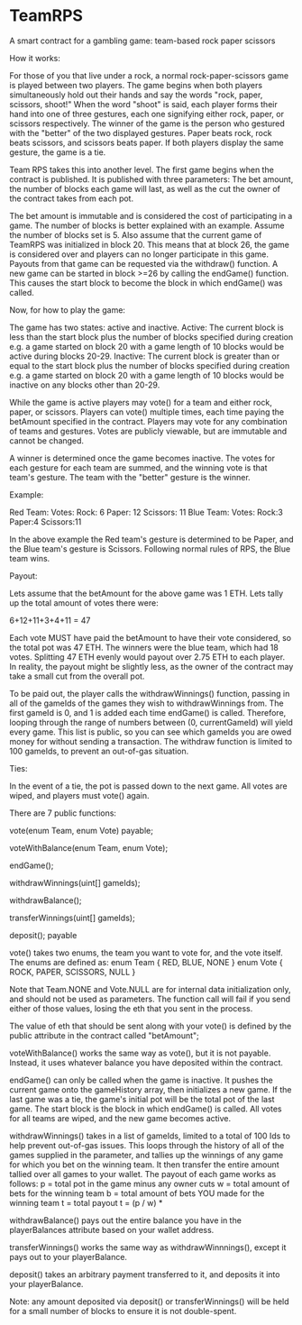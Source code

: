 # TeamRPS
A smart contract for a gambling game: team-based rock paper scissors

How it works:

For those of you that live under a rock, a normal rock-paper-scissors game is played between two players. The game begins when both players simultaneously hold out their hands and say the words "rock, paper, scissors, shoot!" When the word "shoot" is said, each player forms their hand into one of three gestures, each one signifying either rock, paper, or scissors respectively. The winner of the game is the person who gestured with the "better" of the two displayed gestures. Paper beats rock, rock beats scissors, and scissors beats paper. If both players display the same gesture, the game is a tie.

Team RPS takes this into another level. The first game begins when the contract is published. It is published with three parameters: The bet amount, the number of blocks each game will last, as well as the cut the owner of the contract takes from each pot.

The bet amount is immutable and is considered the cost of participating in a game.
The number of blocks is better explained with an example. Assume the number of blocks set is 5. Also assume that the current game of TeamRPS was initialized in block 20. This means that at block 26, the game is considered over and players can no longer participate in this game. Payouts from that game can be requested via the withdraw() function. A new game can be started in block >=26 by calling the endGame() function. This causes the start block to become the block in which endGame() was called.

Now, for how to play the game:

The game has two states: active and inactive.
Active: The current block is less than the start block plus the number of blocks specified during creation
  e.g. a game started on block 20 with a game length of 10 blocks would be active during blocks 20-29.
Inactive: The current block is greater than or equal to the start block plus the number of blocks specified during creation
  e.g. a game started on block 20 with a game length of 10 blocks would be inactive on any blocks other than 20-29.

While the game is active players may vote() for a team and either rock, paper, or scissors. Players can vote() multiple times, each time paying the betAmount specified in the contract. Players may vote for any combination of teams and gestures. Votes are publicly viewable, but are immutable and cannot be changed.

A winner is determined once the game becomes inactive. The votes for each gesture for each team are summed, and the winning vote is that team's gesture. The team with the "better" gesture is the winner.

Example:

Red Team:
  Votes:
    Rock: 6
    Paper: 12
    Scissors: 11
Blue Team:
  Votes:
    Rock:3
    Paper:4
    Scissors:11

In the above example the Red team's gesture is determined to be Paper, and the Blue team's gesture is Scissors. Following normal rules of RPS, the Blue team wins.

Payout:

Lets assume that the betAmount for the above game was 1 ETH. Lets tally up the total amount of votes there were:

  6+12+11+3+4+11 = 47

Each vote MUST have paid the betAmount to have their vote considered, so the total pot was 47 ETH. The winners were the blue team, which had 18 votes. Splitting 47 ETH evenly would payout over 2.75 ETH to each player. In reality, the payout might be slightly less, as the owner of the contract may take a small cut from the overall pot.

To be paid out, the player calls the withdrawWinnings() function, passing in all of the gameIds of the games they wish to withdrawWinnings from. The first gameId is 0, and 1 is added each time endGame() is called. Therefore, looping through the range of numbers between (0, currentGameId) will yield every game. This list is public, so you can see which gameIds you are owed money for without sending a transaction. The withdraw function is limited to 100 gameIds, to prevent an out-of-gas situation.

Ties:

In the event of a tie, the pot is passed down to the next game. All votes are wiped, and players must vote() again.

There are 7 public functions:

vote(enum Team, enum Vote) payable;

voteWithBalance(enum Team, enum Vote);

endGame();

withdrawWinnings(uint[] gameIds);

withdrawBalance();

transferWinnings(uint[] gameIds);

deposit(); payable

vote() takes two enums, the team you want to vote for, and the vote itself.
The enums are defined as:
enum Team { RED, BLUE, NONE }
enum Vote { ROCK, PAPER, SCISSORS, NULL }

Note that Team.NONE and Vote.NULL are for internal data initialization only, and should not be used as parameters. The function call will fail if you send either of those values, losing the eth that you sent in the process.

The value of eth that should be sent along with your vote() is defined by the public attribute in the contract called "betAmount";

voteWithBalance() works the same way as vote(), but it is not payable. Instead, it uses whatever balance you have deposited within the contract.

endGame() can only be called when the game is inactive. It pushes the current game onto the gameHistory array, then initializes a new game. If the last game was a tie, the game's initial pot will be the total pot of the last game. The start block is the block in which endGame() is called. All votes for all teams are wiped, and the new game becomes active.

withdrawWinnings() takes in a list of gameIds, limited to a total of 100 Ids to help prevent out-of-gas issues. This loops through the history of all of the games supplied in the parameter, and tallies up the winnings of any game for which you bet on the winning team. It then transfer the entire amount tallied over all games to your wallet. The payout of each game works as follows:
  p = total pot in the game minus any owner cuts
  w = total amount of bets for the winning team
  b = total amount of bets YOU made for the winning team
  t = total payout
  t = (p / w) *

withdrawBalance() pays out the entire balance you have in the playerBalances attribute based on your wallet address.

transferWinnings() works the same way as withdrawWinnnings(), except it pays out to your playerBalance.

deposit() takes an arbitrary payment transferred to it, and deposits it into your playerBalance.

Note: any amount deposited via deposit() or transferWinnings() will be held for a small number of blocks to ensure it is not double-spent.
